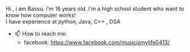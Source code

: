   Hi , i am Bassu. i'm 16 years old. i'm a high school student who want to know how computer works!  
  I have experience at python, Java, C++ , DSA

- 📫 How to reach me:
  + facebook: https://www.facebook.com/musicismylife0413/

<!---
khuong0104/khuong0104 is a ✨ special ✨ repository because its `README.md` (this file) appears on your GitHub profile.
You can click the Preview link to take a look at your changes.
--->
